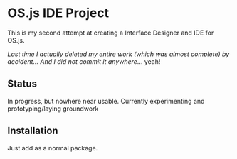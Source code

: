 # OS.js IDE Project

This is my second attempt at creating a Interface Designer and IDE for OS.js.

*Last time I actually deleted my entire work (which was almost complete) by accident... And I did not commit it anywhere*... yeah!

## Status

In progress, but nowhere near usable. Currently experimenting and prototyping/laying groundwork

## Installation

Just add as a normal package.
